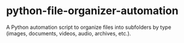 # python-file-organizer-automation
A Python automation script to organize files into subfolders by type (images, documents, videos, audio, archives, etc.).
